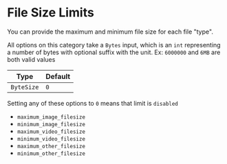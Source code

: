 # File Size Limits

You can provide the maximum and minimum file size for each file "type".

All options on this category take a `Bytes` input, which is an `int` representing a number of bytes with optional suffix with the unit. Ex: `6000000` and `6MB` are both valid values

|Type|Default|
|---|---|
|`ByteSize`|`0`|

Setting any of these options to `0` means that limit is `disabled`

- `maximum_image_filesize`
- `minimum_image_filesize`
- `maximum_video_filesize`
- `minimum_video_filesize`
- `maximum_other_filesize`
- `minimum_other_filesize`
